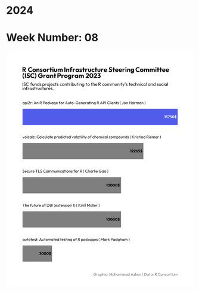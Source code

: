 # 2024 
# Week Number: 08
![🤑 ISC Grants](https://github.com/imagineazhar/TidyTuesday/blob/main/2024/2024-02-24/Week08.png)

